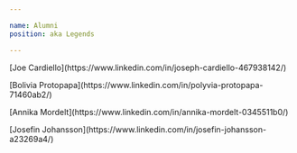 ```yaml
---

name: Alumni
position: aka Legends

---
```


<p> [Joe Cardiello](https://www.linkedin.com/in/joseph-cardiello-467938142/) </p>
<p> [Bolivia Protopapa](https://www.linkedin.com/in/polyvia-protopapa-71460ab2/) </p>
<p> [Annika Mordelt](https://www.linkedin.com/in/annika-mordelt-0345511b0/) </p>
<p> [Josefin Johansson](https://www.linkedin.com/in/josefin-johansson-a23269a4/) </p>
